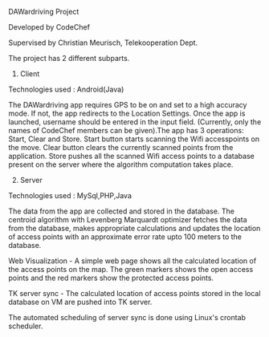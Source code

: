 DAWardriving Project 

Developed by CodeChef

Supervised by Christian Meurisch, Telekooperation Dept.

The project has 2 different subparts.

1. Client

Technologies used : Android(Java)

The DAWardriving app requires GPS to be on and set to a high accuracy mode. If not, the app redirects to the Location Settings.  Once the app is launched, username should be entered in the input field. (Currently, only the names of CodeChef members can be given).The app has 3 operations: Start, Clear and Store. Start button starts scanning the Wifi accesspoints on the move. Clear button clears the currently scanned points from the application. Store pushes all the scanned Wifi access points to a database present on the server where the algorithm computation takes place.

2. Server

Technologies used : MySql,PHP,Java

The data from the app are collected and stored in the database. The centroid algorithm with Levenberg Marquardt optimizer fetches the data from the database, makes appropriate calculations and updates the location of access points with an approximate error rate upto 100 meters to the database.

Web Visualization - A simple web page shows all the calculated location of the access points on the map. The green markers shows the open access points and the red markers show the protected access points. 

TK server sync - The calculated location of access points stored in the local database on VM are pushed into TK server.

The automated scheduling of server sync is done using Linux's crontab scheduler.
